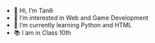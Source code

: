 - 👋 Hi, I’m Tanθ
- 👀 I’m interested in Web and Game Development
- 🌱 I’m currently learning Python and HTML
- 📚 I am in Class 10th

<!---
TanX4503/TanX4503 is a ✨ special ✨ repository because its `README.md` (this file) appears on your GitHub profile.
You can click the Preview link to take a look at your changes.
--->
